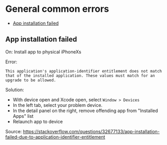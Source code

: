 # General common errors

* [App installation failed](#app-installation-failed)

## App installation failed
On:
Install app to physical iPhoneXs

Error:
```
This application's application-identifier entitlement does not match that of the installed application. These values must match for an upgrade to be allowed.
```

Solution:
* With device open and Xcode open, select `Window > Devices`
* In the left tab, select your problem device.
* In the detail panel on the right, remove offending app from "Installed Apps" list
* Relaunch app to device

Source:
https://stackoverflow.com/questions/32677133/app-installation-failed-due-to-application-identifier-entitlement 